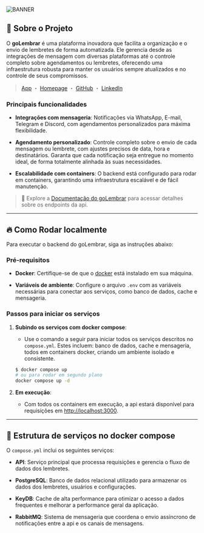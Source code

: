 ![BANNER](https://i.ibb.co/Hr6GrvF/golembrar.png)

## 💭 Sobre o Projeto

O **goLembrar** é uma plataforma inovadora que facilita a organização e o envio de lembretes de forma automatizada. Ele gerencia desde as integrações de mensagem com diversas plataformas até o controle completo sobre agendamentos ou lembretes, oferecendo uma infraestrutura robusta para manter os usuários sempre atualizados e no controle de seus compromissos.

> [App](https://app.golembrar.com) ・ [Homepage](https://golembrar.com) ・ [GitHub](https://github.com/goLembrar/) ・ [LinkedIn](https://www.linkedin.com/company/golembrar)

### Principais funcionalidades

- **Integrações com mensageria**: Notificações via WhatsApp, E-mail, Telegram e Discord, com agendamentos personalizados para máxima flexibilidade.

- **Agendamento personalizado**: Controle completo sobre o envio de cada mensagem ou lembrete, com ajustes precisos de data, hora e destinatários. Garanta que cada notificação seja entregue no momento ideal, de forma totalmente alinhada às suas necessidades.

- **Escalabilidade com containers**: O backend está configurado para rodar em containers, garantindo uma infraestrutura escalável e de fácil manutenção.

> 📜 Explore a [Documentação do goLembrar](https://api.golembrar.com) para acessar detalhes sobre os endpoints da api.

---

## 🔥 Como Rodar localmente

Para executar o backend do goLembrar, siga as instruções abaixo:

### Pré-requisitos

- **Docker**: Certifique-se de que o [docker](https://www.docker.com/get-started) está instalado em sua máquina.

- **Variáveis de ambiente**: Configure o arquivo `.env` com as variáveis necessárias para conectar aos serviços, como banco de dados, cache e mensageria.

### Passos para iniciar os serviços

1. **Subindo os serviços com docker compose**:

   - Use o comando a seguir para iniciar todos os serviços descritos no `compose.yml`. Estes incluem: banco de dados, cache e mensageria, todos em containers docker, criando um ambiente isolado e consistente.

   ```sh
   $ docker compose up
   # ou para rodar em segundo plano
   docker compose up -d
   ```

2. **Em execução**:

   - Com todos os containers em execução, a api estará disponível para requisições em [http://localhost:3000](http://localhost:3000).

---

## 🚀 Estrutura de serviços no docker compose

O `compose.yml` inclui os seguintes serviços:

- **API**: Serviço principal que processa requisições e gerencia o fluxo de dados dos lembretes.

- **PostgreSQL**: Banco de dados relacional utilizado para armazenar os dados dos lembretes, usuários e configurações.

- **KeyDB**: Cache de alta performance para otimizar o acesso a dados frequentes e melhorar a performance geral da aplicação.

- **RabbitMQ**: Sistema de mensageria que coordena o envio assíncrono de notificações entre a api e os canais de mensagens.
